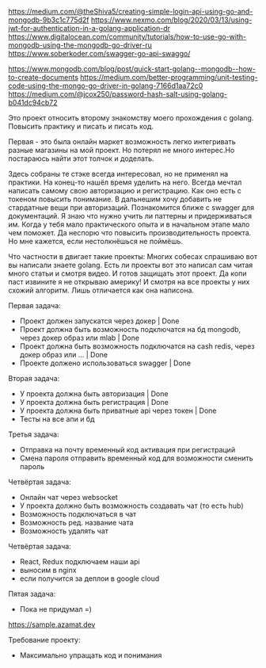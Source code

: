 https://medium.com/@theShiva5/creating-simple-login-api-using-go-and-mongodb-9b3c1c775d2f
https://www.nexmo.com/blog/2020/03/13/using-jwt-for-authentication-in-a-golang-application-dr
https://www.digitalocean.com/community/tutorials/how-to-use-go-with-mongodb-using-the-mongodb-go-driver-ru
https://www.soberkoder.com/swagger-go-api-swaggo/

https://www.mongodb.com/blog/post/quick-start-golang--mongodb--how-to-create-documents
https://medium.com/better-programming/unit-testing-code-using-the-mongo-go-driver-in-golang-7166d1aa72c0
https://medium.com/@jcox250/password-hash-salt-using-golang-b041dc94cb72


Это проект относить второму знакомству моего прохождения с golang. Повысить практику и писать и писать код.

Первая - это была онлайн маркет возможность легко интегривать разные магазины на мой проект. Но потерял не много интерес.Но постараюсь найти этот толчок и доделать.

Здесь собраны те стэке всегда интересовал, но не применял на практики. На конец-то нашёл время уделить на него.
Всегда мечтал написать самому свою авторизацию и регистрацию. Как оно есть с токеном повысить понимание. 
В дальнешим хочу добавить не стардатные вещи при авторизаций.
Познакомится ближе с swagger для документаций.
Я знаю что нужно учить ли паттерны и придерживаться им. Когда у тебя мало практического опыта и в начальном этапе мало чем поможет. Да неспорю что повысить производительность проекта. Но мне кажется, если нестолкнёшься не поймёшь.

Что частности в двигает такие проекты:
Многих собесах спрашиваю вот вы написали знаете golang. Есть ли проекты вот это написал сам читая много статьи и смотря видео.
И готов защищать этот проект. Да копи паст извините я не открываю америку! И смотря на все проекты у них схожий алгоритм. Лишь отличается как она написона. 



Первая задача:
- Проект должен запускатся через докер | Done
- Проект должна быть возможность подключатся на бд mongodb, через докер образ или mlab  | Done
- Проект должна быть возможность подключатся на cash redis, через докер образ или ...  | Done
- Проекте должено использоваться swagger | Done

Вторая задача:
- У проекта должна быть авторизация | Done
- У проекта должна быть регистрация | Done
- У проекта должна быть приватные api через токен | Done
- Тесты на все апи и бд


Третья задача:
- Отправка на почту временный код активация при регистраций
- Смена пароля отправить временный код для возможности сменить пароль


Четвёртая задача:
- Онлайн чат через websocket
- У проекта должно быть возможность создавать чат (то есть hub)
- Возможность подключаться в чат 
- Возможность ред. название чата
- Возможность удалять чат

Четвёртая задача:
- React, Redux подключаем наши api
- выносим в nginx
- если получится за деплои в google cloud

Пятая задача:
- Пока не придумал =)




https://sample.azamat.dev

Требование проекту:
- Максимально упращать код и понимания